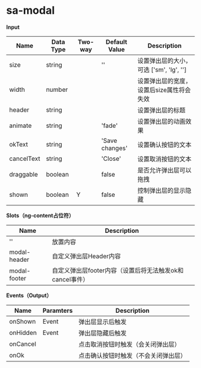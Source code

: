 # sa-modal

**Input**

| Name | Data Type |  Two-way | Default Value | Description |
| --- | --- | --- | --- | --- |
| size | string | | '' | 设置弹出层的大小，可选 ['sm', 'lg', ''] |
| width | number | | | 设置弹出层的宽度，设置后size属性将会失效 |
| header | string | | | 设置弹出层的标题 |
| animate | string | | 'fade' | 设置弹出层的动画效果 |
| okText | string | | 'Save changes' | 设置确认按钮的文本 |
| cancelText | string | | 'Close' | 设置取消按钮的文本 |
| draggable | boolean | | false | 是否允许弹出层可以拖拽 |
| shown | boolean | Y | false | 控制弹出层的显示隐藏 |
 
**Slots（ng-content占位符）**

| Name | Description |
| --- | --- |
| '' | 放置内容 |
| modal-header | 自定义弹出层Header内容 |
| modal-footer | 自定义弹出层footer内容（设置后将无法触发ok和cancel事件） |

**Events（Output）**

| Name | Paramters | Description |
| --- | --- | --- |
| onShown | Event | 弹出层显示后触发 |
| onHidden | Event | 弹出层隐藏后触发 |
| onCancel |  | 点击取消按钮时触发（会关闭弹出层）|
| onOk | | 点击确认按钮时触发（不会关闭弹出层） |
